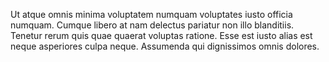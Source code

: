 Ut atque omnis minima voluptatem numquam voluptates iusto officia numquam. Cumque libero at nam delectus pariatur non illo blanditiis. Tenetur rerum quis quae quaerat voluptas ratione. Esse est iusto alias est neque asperiores culpa neque. Assumenda qui dignissimos omnis dolores.